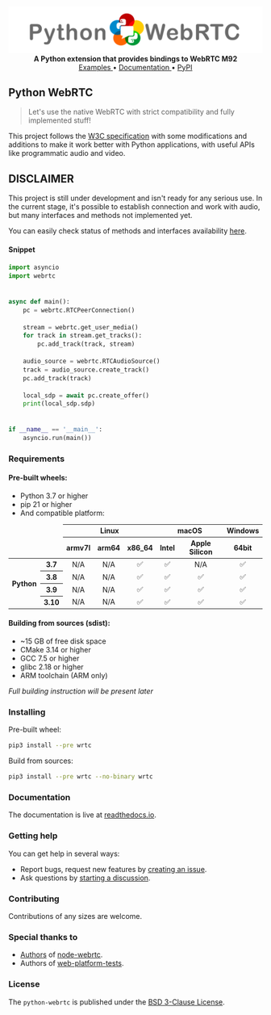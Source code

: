 <p align="center">
    <a href="https://github.com/MarshalX/python-webrtc">
        <img src="https://github.com/MarshalX/python-webrtc/raw/main/.github/images/logo.png" alt="python-webrtc logo">
    </a>
    <br>
    <b>A Python extension that provides bindings to WebRTC M92</b>
    <br>
    <a href="https://github.com/MarshalX/python-webrtc/tree/main/examples">
        Examples
    </a>
    •
    <a href="https://wrtc.rtfd.io/">
        Documentation
    </a>
    •
    <a href="https://pypi.org/project/wrtc/">
        PyPI
    </a>
</p>

## Python WebRTC

> Let's use the native WebRTC with strict compatibility and fully implemented stuff!

This project follows the [W3C specification](https://w3c.github.io/webrtc-pc/) with some modifications and additions to make it work better with Python applications, with useful APIs like programmatic audio and video.

## DISCLAIMER

This project is still under development and isn't ready for any serious use. In the current stage, it's possible to establish connection and work with audio, but many interfaces and methods not implemented yet.

You can easily check status of methods and interfaces availability [here](https://github.com/users/MarshalX/projects/1/views/1).

#### Snippet

```python
import asyncio
import webrtc


async def main():
    pc = webrtc.RTCPeerConnection()

    stream = webrtc.get_user_media()
    for track in stream.get_tracks():
        pc.add_track(track, stream)

    audio_source = webrtc.RTCAudioSource()
    track = audio_source.create_track()
    pc.add_track(track)

    local_sdp = await pc.create_offer()
    print(local_sdp.sdp)


if __name__ == '__main__':
    asyncio.run(main())
```

### Requirements

#### Pre-built wheels:

- Python 3.7 or higher
- pip 21 or higher
- And compatible platform: 

<table>
  <thead>
    <tr>
      <td colspan="2" rowspan="2"></td>
      <th colspan="3">Linux</th>
      <th colspan="2">macOS</th>
      <th>Windows</th>
    </tr>
    <tr>
      <th>armv7l</th>
      <th>arm64</th>
      <th>x86_64</th>
      <th>Intel</th>
      <th>Apple Silicon</th>
      <th>64bit</th>
    </tr>
  </thead>
  <tbody>
    <tr>
      <th rowspan="4">Python</th>
      <th>3.7</th>
        <td align="center">N/A</td>
        <td align="center">N/A</td>
        <td align="center">✅</td>
        <td align="center">✅</td>
        <td align="center">N/A</td>
        <td align="center">✅</td>
    </tr>
    <tr>
      <th>3.8</th>
        <td align="center">N/A</td>
        <td align="center">N/A</td>
        <td align="center">✅</td>
        <td align="center">✅</td>
        <td align="center">✅</td>
        <td align="center">✅</td>
    </tr>
    <tr>
      <th>3.9</th>
        <td align="center">N/A</td>
        <td align="center">N/A</td>
        <td align="center">✅</td>
        <td align="center">✅</td>
        <td align="center">✅</td>
        <td align="center">✅</td>
    </tr>
    <tr>
      <th>3.10</th>
        <td align="center">N/A</td>
        <td align="center">N/A</td>
        <td align="center">✅</td>
        <td align="center">✅</td>
        <td align="center">✅</td>
        <td align="center">✅</td>
    </tr>
  </tbody>
</table>

#### Building from sources (sdist):

- ~15 GB of free disk space
- CMake 3.14 or higher
- GCC 7.5 or higher
- glibc 2.18 or higher 
- ARM toolchain (ARM only)

_Full building instruction will be present later_

### Installing

Pre-built wheel:
``` bash
pip3 install --pre wrtc
```

Build from sources:
``` bash
pip3 install --pre wrtc --no-binary wrtc
```

### Documentation

The documentation is live at [readthedocs.io](https://wrtc.rtfd.io/).

### Getting help

You can get help in several ways:
- Report bugs, request new features by [creating an issue](https://github.com/MarshalX/python-webrtc/issues/new).
- Ask questions by [starting a discussion](https://github.com/MarshalX/python-webrtc/discussions/new).

### Contributing

Contributions of any sizes are welcome.

### Special thanks to

- [Authors](https://github.com/node-webrtc/node-webrtc/blob/develop/AUTHORS) of [node-webrtc](https://github.com/node-webrtc/node-webrtc).
- Authors of [web-platform-tests](https://github.com/web-platform-tests/wpt).

### License

The `python-webrtc` is published under the [BSD 3-Clause License](LICENSE.md).
